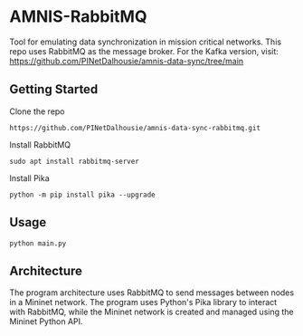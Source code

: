 # AMNIS-RabbitMQ
Tool for emulating data synchronization in mission critical networks. This repo uses RabbitMQ as the message broker. For the Kafka version, visit: https://github.com/PINetDalhousie/amnis-data-sync/tree/main


## Getting Started

Clone the repo

```https://github.com/PINetDalhousie/amnis-data-sync-rabbitmq.git```

Install RabbitMQ

```sudo apt install rabbitmq-server```

Install Pika

```python -m pip install pika --upgrade```

## Usage

```python main.py```

## Architecture

The program architecture uses RabbitMQ to send messages between nodes in a Mininet network. The program uses Python's Pika library to interact with RabbitMQ, while the Mininet network is created and managed using the Mininet Python API. 